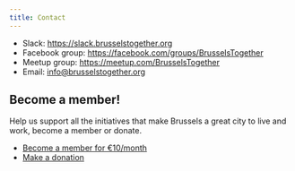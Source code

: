 ```yaml
---
title: Contact
---
```


- Slack: https://slack.brusselstogether.org
- Facebook group: https://facebook.com/groups/BrusselsTogether
- Meetup group: https://meetup.com/BrusselsTogether
- Email: [info@brusselstogether.org](mailto:info@brusselstogether.org)

## Become a member!

Help us support all the initiatives that make Brussels a great city to live and work, become a member or donate.

- [Become a member for €10/month](https://opencollective.com/brusselstogether-collective/order/120)
- [Make a donation](https://opencollective.com/brusselstogether-collective/donate)

<object type="image/svg+xml" data="https://opencollective.com/brusselstogether-collective/members.svg?avatarHeight=32&width=320"></object>

